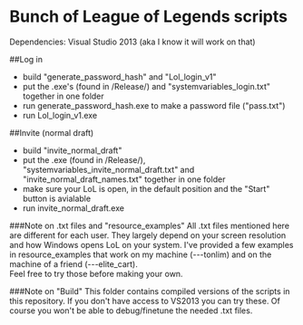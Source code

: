 # Bunch of League of Legends scripts

Dependencies: Visual Studio 2013 (aka I know it will work on that)

##Log in 
- build "generate_password_hash" and "Lol_login_v1"
- put the .exe's (found in /Release/) and "systemvariables_login.txt" together in one folder
- run generate_password_hash.exe to make a password file ("pass.txt")
- run Lol_login_v1.exe

##Invite (normal draft)
- build "invite_normal_draft"
- put the .exe (found in /Release/), "systemvariables_invite_normal_draft.txt" and "invite_normal_draft_names.txt" together in one folder
- make sure your LoL is open, in the default position and the "Start" button is avialable
- run invite_normal_draft.exe


###Note on .txt files and "resource_examples"
All .txt files mentioned here are different for each user. They largely depend on your screen resolution and how Windows opens LoL on your system. I've provided a few examples in resource_examples that work on my machine (---tonlim) and on the machine of a friend (---elite_cart).  
Feel free to try those before making your own.

###Note on "Build"
This folder contains compiled versions of the scripts in this repository. If you don't have access to VS2013 you can try these. Of course you won't be able to debug/finetune the needed .txt files.
